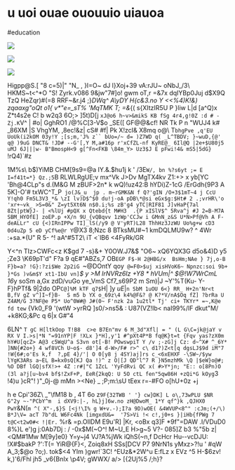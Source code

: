 # u uoi ouae ououuio uiauoa

<wd-tags>#education</wd-tags>

![](img/kodim07.avif)

![](img/kodim11.avif)

![](img/kodim02.avif)

Higpp@S.[ "8 c=5)|" "N_ , }I=O~ dJ l}Xoj+39 vA:rJU~ oNbJ_/3\ HKMS~t<^*O "S! Zyrk.v086 9&jw"7#]o! gwm oT,r =&7x dqIYBp0Juj d$X9Q TzQ HeZqr)#(=8 RRF~&r.j4 ;}_DWq^  _A_\yDY H{c&3.no Y <<%4)K!&) zqaaxg"oQt o1{ v*"e=\_sT% 'MqTMK T; =&_{( s{XItzIR5U P }liw L|d [a^Q)x Z*t4s2e C! b w2q3 6O;> ]5t)D[j `xJ@o6 h~v>&mikS KB fSg 4r4,g!0Z :d # -Zj.K`V^ | #o| GghRO1 /@%C[3-V$o _SE([ GF@@&cf! NR Tk P n "WUJ4 k# _86XM |S VhgYM, ,8ec!&z| cS# #f\| Pk X!zcI& X8mq o@\ T`bhgPve ,q'EU UoUk(i2kOM 03y!Y ;[s;m,'J% z`` bUo=/~ d= )Z7WD q( _L^TBDV; }~wuD,{@' q@ )9uG DNCT& !JD# --G'[,Y M,a#16p r'xCfZL-nf KyRE@_ 6Il@Q |2e+$U80j5 uMJ 6J|||w- B"BmospH<9 g[^Fn<FKB \84m_Y> Uz3$J E pFwi!4& mS5|5dG} `!rQ4)`#z

1M%s\\ b$)YiMB CHM[9s9=@a IY.&.$hu1j k ' /3E`W/, bn %?s6yt ;= E I=f41t=*} Qz.;5`B RLWLRgUE;v mx^Vk J>Dv MgTX4kv Z1:+> x yb[YC 'Bh@4CLp"s d.(M&G M zBUF>2n* k wQ)!uz42:B hYDi)Z-1cG /ErGdh{9P3 A 5K]-O'#  txWC^T_P` jo(J&_u  jp . m~rGMK&N f Q?'gIN /O+3$1mT~4 j CcU Y!qh0 Fm5L3V3_*& \zI lv)D$^$0 du!j-oA pDB\*@si eGx$g:$Ht# 2 .;vrHR\'o 'xr+~vk_ >S=0&" Z=yt5Xt6N n$0.i;%s zB'g4 yTC|RIF81 J]vHaP{7al 8Zt|ptW}J- | <%lUj #pQX x Qtebd{t M#H3  .{P xISlV$^ 5Rva^j #J 2=B-M7A SBM_HYOfE] zoEP.p +X/n 9U_{vQBqvv 1zWp'CCJw i GMnN_z&S U*N>Pf@Vh A F-deALLr" cU {<)IRnIPPw TI]_lS(/y9 @ V'yRT)L28 ThhHz3JzWU Uo%g+w cD3 0d4uZp 5 eD yCf%e@r Y`@X3 8;Nzc 8 BTksMU#~1 kmDQLMU9w? ^ 4Wr :+sa.*(U" R 5- ^! aA^#5T2\ iT <`lB6 <4FyRk/GR

Y<^n TIz>CWFc<z K$gd 7 -s}&+   Y0OW.J7&$ "O6~ xQ6YQX3G d5o&4)D y5 ;Ze3 \K69pT'd" F?a 9 qE#"ABZs,7 OB`EGP F$-H 2@HBG/x  BsHm;NAe } 7j,o-B F}b=a? !G}:?zi$We 2p2iG `~@DOntY qoy` @=F0>$uj xisHVoK6~ Npnzc:soi 9b+  }*Gs )v&m$Y xt1-IbU vn]`*$ y >M IrNVRz6Iz +Y8  * hVUm|^ $@!W7WrCmL 16*y soSm a,Gx zdD/vuGo ye_VmS Cf7_s69P2 m Sm)|J ~Y'%T(Ku- Y-F}hPTf& 9|2do OP`C@]%M kTF q7$`H| ]y $uE|$`n SbM 1uOU 6<} RR_ H+2n'Nr<t B,fV gZ v^]I~f}B-  S m5 b YX o_69z\4 k4%@F&? @ K?*V/nA$Oq fZ] ?brRa U Z4AM/G 3?NF@e P5* Uo^0W#@ J#(0~ F'nzk 2a 1u2tl* Tj' ci+ TKYr* =~,K@e fd tew` {Vk0_F9  '(wtW >yrRQ ]s0/>ns5& : U87(VZ!Ib< naI99%/lF dkut"M/ +k8KG;&Pc q 6|x G#"4

6LN^ `T gC H[ltkOop T!B8  c>e B7En"mv 6 M_3d"Xfl| = " (L G\C=jk@jaY v RX V I.>s|*N "=91nYP|F !XLx }*H],y'1 #^pXt4P*B fq@K}t=t {Fqv yas?zX0m hY#U[qcZ> A@3 c5WqU^a S3vn ot[-B! POwswpiT Y /v ;-zG]j Cz: d~^X# ^_6Y* ]NN{#2o+} 4 wf8VCh U~o$- d8']4 d-W>/F# r>^ c\ d1?)Z<t[q dgsLJ$9d iM"7 !W{6#;o'Es k,f  ?,pE 4}/'| O 0[y8 j 4SY)aj]rs c_<6xEHXF -\SW~/$yw lYgK3ARs a~EL B=kx0sQ[KJ Qa !)^ z O|[J QD"l^7 R }N5mzhMk \Q |$eW}o@#; %O DBf lGQ|sfX!>+ 4Z :r#|"C 1ZcL 'YyFdRvi QC x( #>Y*jn; "E:: o[8Pn)O (3l a?j[u~bv4 bf$!ZxF+P, EeR{2kqQ: U 5O ctL fen"5qw86H +zQi*G kOyg`3 !4)u }cR"! )"_0j-@ mMn ><Ne} _  ;P;m:\sU tEex r=-#FO o[hU+0z +j

h e Cpi'36Z\ _"\fM18 b , 4T 6o z`9F{32TWB ' '} cw}DK] L o\,73wPLU $NR G"2y ~-"PCbY^m  i dXV9:|-, hL}j]6w.no zH@DwoM_ 1*Y qf^}k ,QJHX0 PwY`&N(` m ^( X"-,$}S [<j!\I% g W+v.-);I?a 9D)wOE( &4WVUP<8^" :cJm;(+/\) B*J\V= acT 7b"dL W6Fc4Nk [imgxdU&=  '7S>Vi !< c!,j0+s }|iHb{fPWg 7 t@C<t2w0#< !|Er. ` %r& =p.OIlDM E9u'R] |Kr, <oBx q3]F *9f"=DAW .I/VDuD0 8%}L e')g j:0Ab7Dj : / -0x$M(~O^! M~U_E H>g~5 V?- 085]Z b3 %"5b z|<QM#1Mw M[9y]e0} Y=y~j4 VJ?A%jWk iQhS(~n,f DcHcr Hu--vcDJU: !X#$bakP ?':T(= YiR@{F}<, Zoiq8xH SSs[DCV P7 9NrN1s yMxz>?!u ' #qW A_3;$@o ?o;). tok$<4 YIm )gwr!`3C! ^EUz&*2W^u E:fLz x EVz ^5 H-$6zv! k,)'6/Fhl jh5 _v6{BnIx \p4V; gWWX/ a/> [{2Uj%5 /;h}?